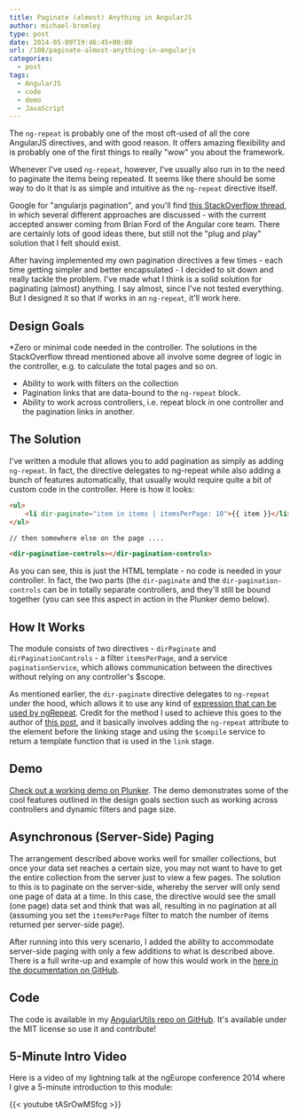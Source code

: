 ```yaml
---
title: Paginate (almost) Anything in AngularJS
author: michael-bromley
type: post
date: 2014-05-09T19:46:45+00:00
url: /108/paginate-almost-anything-in-angularjs
categories:
  - post
tags:
  - AngularJS
  - code
  - demo
  - JavaScript
---
```

The `ng-repeat` is probably one of the most oft-used of all the core AngularJS directives, and with good reason. It offers amazing flexibility and is probably one of the first things to really "wow" you about the framework.

Whenever I've used `ng-repeat`, however, I've usually also run in to the need to paginate the items being repeated. It seems like there should be some way to do it that is as simple and intuitive as the `ng-repeat` directive itself.

Google for "angularjs pagination", and you'll find [this StackOverflow thread](http://stackoverflow.com/questions/10816073/how-to-do-paging-in-angularjs), in which several different approaches are discussed - with the current accepted answer coming from Brian Ford of the Angular core team. There are certainly lots of good ideas there, but still not the "plug and play" solution that I felt should exist.

After having implemented my own pagination directives a few times - each time getting simpler and better encapsulated - I decided to sit down and really tackle the problem. I've made what I think is a solid solution for paginating (almost) anything. I say almost, since I've not tested everything. But I designed it so that if works in an `ng-repeat`, it'll work here.

## Design Goals

*Zero or minimal code needed in the controller. The solutions in the StackOverflow thread mentioned above all involve some degree of logic in the controller, e.g. to calculate the total pages and so on.
* Ability to work with filters on the collection
* Pagination links that are data-bound to the <code>ng-repeat</code> block.
* Ability to work across controllers, i.e. repeat block in one controller and the pagination links in another.

## The Solution

I've written a module that allows you to add pagination as simply as adding `ng-repeat`. In fact, the directive delegates to ng-repeat while also adding a bunch of features automatically, that usually would require quite a bit of custom code in the controller. Here is how it looks:

```HTML
<ul>
    <li dir-paginate="item in items | itemsPerPage: 10">{{ item }}</li>
</ul>

// then somewhere else on the page ....

<dir-pagination-controls></dir-pagination-controls>
```

As you can see, this is just the HTML template - no code is needed in your controller. In fact, the two parts (the `dir-paginate` and the `dir-pagination-controls` can be in totally separate controllers, and they'll still be bound together (you can see this aspect in action in the Plunker demo below).

## How It Works

The module consists of two directives - `dirPaginate` and `dirPaginationControls` - a filter `itemsPerPage`, and a service `paginationService`, which allows communication between the directives without relying on any controller's $scope.

As mentioned earlier, the `dir-paginate` directive delegates to `ng-repeat` under the hood, which allows it to use any kind of [expression that can be used by ngRepeat](https://docs.angularjs.org/api/ng/directive/ngRepeat). Credit for the method I used to achieve this goes to the author of [this post](https://groups.google.com/d/msg/angular/an9QpzqIYiM/r8v-3W1X5vcJ), and it basically involves adding the `ng-repeat` attribute to the element before the linking stage and using the `$compile` service to return a template function that is used in the `link` stage.

## Demo

[Check out a working demo on Plunker](http://plnkr.co/edit/Wtkv71LIqUR4OhzhgpqL?p=preview). The demo demonstrates some of the cool features outlined in the design goals section such as working across controllers and dynamic filters and page size.

## Asynchronous (Server-Side) Paging

The arrangement described above works well for smaller collections, but once your data set reaches a certain size, you may not want to have to get the entire collection from the server just to view a few pages. The solution to this is to paginate on the server-side, whereby the server will only send one page of data at a time. In this case, the directive would see the small (one page) data set and think that was all, resulting in no pagination at all (assuming you set the `itemsPerPage` filter to match the number of items returned per server-side page).

After running into this very scenario, I added the ability to accommodate server-side paging with only a few additions to what is described above. There is a full write-up and example of how this would work in the [here in the documentation on GitHub](https://github.com/michaelbromley/angularUtils/tree/master/src/directives/pagination#working-with-asynchronous-data).

## Code

The code is available in my [AngularUtils repo on GitHub](https://github.com/michaelbromley/angularUtils/tree/master/src/directives/pagination). It's available under the MIT license so use it and contribute!

## 5-Minute Intro Video

Here is a video of my lightning talk at the ngEurope conference 2014 where I give a 5-minute introduction to this module:

{{< youtube tASrOwMSfcg >}}
